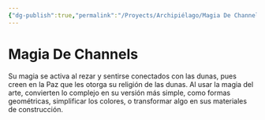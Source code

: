```yaml
---
{"dg-publish":true,"permalink":"/Proyects/Archipiélago/Magia De Channels/","title":"Magia de Channels","created":"Sunday, 2023-10-08, 7:07:03 pm","updated":"Sunday, 2023-10-08, 7:07:04 pm"}
---
```



# Magia De Channels

Su magia se activa al rezar y sentirse conectados con las dunas, pues creen en la Paz que les otorga su religión de las dunas. Al usar la magia del arte, convierten lo complejo en su versión más simple, como formas geométricas, simplificar los colores, o transformar algo en sus materiales de construcción.
